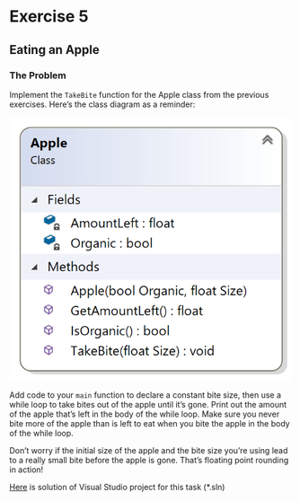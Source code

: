 # Exercise 5
## Eating an Apple

### The Problem

Implement the `TakeBite` function for the Apple class from the previous exercises. Here’s the class diagram as a reminder:

![alt text](nM0EY4eZT1SNBGOHmc9USA_24557d8210cf499fb67f02aa809c39f1_1-3-AppleClassDiagram.png)

Add code to your `main` function to declare a constant bite size, then use a while loop to take bites out of the apple until it’s gone. Print out the amount of the apple that’s left in the body of the while loop. Make sure you never bite more of the apple than is left to eat when you bite the apple in the body of the while loop.

Don’t worry if the initial size of the apple and the bite size you’re using lead to a really small bite before the apple is gone. That’s floating point rounding in action!

[Here](/Course_3_Class_Development/Module_1/5_Eating_an_Apple/Solution/AppleExercises.sln) is solution of Visual Studio project for this task (*.sln)